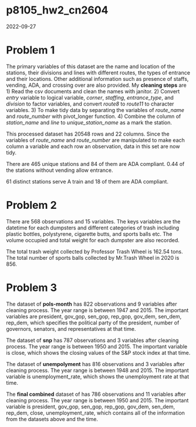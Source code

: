 p8105_hw2_cn2604
================
2022-09-27

# Problem 1

The primary variables of this dataset are the name and location of the
stations, their divisions and lines with different routes, the types of
entrance and their locations. Other additional information such as
presence of staffs, vending, ADA, and crossing over are also provided.
My **cleaning steps** are 1) Read the csv documents and clean the names
with janitor. 2) Convert *entry* variable to logical variable, *corner*,
*staffing*, *entrance_type*, and *division* to factor variables, and
convert *route8* to *route11* to character variables. 3) To make tidy
data by separating the variables of *route_name* and *route_number* with
pivot_longer function. 4) Combine the column of *station_name* and
*line* to *unique_station_name* as a mark the station.

This processed dataset has 20548 rows and 22 columns. Since the
variables of *route_name* and *route_number* are manipulated to make
each column a variable and each row an observation, data in this set are
now tidy.

There are 465 unique stations and 84 of them are ADA compliant. 0.44 of
the stations without vending allow entrance.

61 distinct stations serve A train and 18 of them are ADA compliant.

# Problem 2

There are 568 observations and 15 variables. The keys variables are the
datetime for each dumpsters and different categories of trash including
plastic bottles, polystyrene, cigarette butts, and sports balls etc. The
volume occupied and total weight for each dumpster are also recorded.

The total trash weight collected by Professor Trash Wheel is 162.54
tons. The total number of sports balls collected by Mr.Trash Wheel in
2020 is 856.

# Problem 3

The dataset of **pols-month** has 822 observations and 9 variables after
cleaning process. The year range is between 1947 and 2015. The important
variables are president, gov_gop, sen_gop, rep_gop, gov_dem, sen_dem,
rep_dem, which specifies the political party of the president, number of
governors, senators, and representatives at that time.

The dataset of **snp** has 787 observations and 3 variables after
cleaning process. The year range is between 1950 and 2015. The important
variable is close, which shows the closing values of the S&P stock index
at that time.

The dataset of **unempolyment** has 816 observations and 3 variables
after cleaning process. The year range is between 1948 and 2015. The
important variable is unemployment_rate, which shows the unemployment
rate at that time.

The **final combined** dataset of has 786 observations and 11 variables
after cleaning process. The year range is between 1950 and 2015. The
important variable is president, gov_gop, sen_gop, rep_gop, gov_dem,
sen_dem, rep_dem, close, unemployment_rate, which contains all of the
information from the datasets above and the time.
